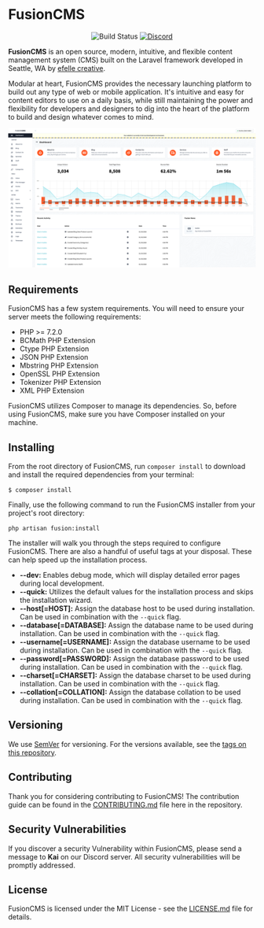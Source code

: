 <h1>FusionCMS</h1>

<p align="center">
<img src="https://app.chipperci.com/projects/d07a29d8-bc76-4be7-8ff4-c77e0ab85dc4/status/master" alt="Build Status">
<a href="https://discord.gg/bZKyvrc"><img alt="Discord" src="https://img.shields.io/discord/588839859884392487.svg?style=flat-square"></a>
</p>

**FusionCMS** is an open source, modern, intuitive, and flexible content management system (CMS) built on the Laravel framework developed in Seattle, WA by [efelle creative](https://seattlewebdesign.com).

Modular at heart, FusionCMS provides the necessary launching platform to build out any type of web or mobile application. It's intuitive and easy for content editors to use on a daily basis, while still maintaining the power and flexibility for developers and designers to dig into the heart of the platform to build and design whatever comes to mind.

![preview screenshot](fusioncms.png)

## Requirements
FusionCMS has a few system requirements. You will need to ensure your server meets the following requirements:

- PHP >= 7.2.0
- BCMath PHP Extension
- Ctype PHP Extension
- JSON PHP Extension
- Mbstring PHP Extension
- OpenSSL PHP Extension
- Tokenizer PHP Extension
- XML PHP Extension

FusionCMS utilizes Composer to manage its dependencies. So, before using FusionCMS, make sure you have Composer installed on your machine.

## Installing
From the root directory of FusionCMS, run `composer install` to download and install the required dependencies from your terminal:

```
$ composer install
```

Finally, use the following command to run the FusionCMS installer from your project's root directory:

```
php artisan fusion:install
```

The installer will walk you through the steps required to configure FusionCMS. There are also a handful of useful tags at your disposal. These can help speed up the installation process.

- **--dev:** Enables debug mode, which will display detailed error pages during local development.
- **--quick:** Utilizes the default values for the installation process and skips the installation wizard.
- **--host[=HOST]:** Assign the database host to be used during installation. Can be used in combination with the `--quick` flag.
- **--database[=DATABASE]:** Assign the database name to be used during installation. Can be used in combination with the `--quick` flag.
- **--username[=USERNAME]:** Assign the database username to be used during installation. Can be used in combination with the `--quick` flag.
- **--password[=PASSWORD]:** Assign the database password to be used during installation. Can be used in combination with the `--quick` flag.
- **--charset[=CHARSET]:** Assign the database charset to be used during installation. Can be used in combination with the `--quick` flag.
- **--collation[=COLLATION]:** Assign the database collation to be used during installation. Can be used in combination with the `--quick` flag.

## Versioning
We use [SemVer](http://semver.org/) for versioning. For the versions available, see the [tags on this repository](https://github.com/fusioncms/fusioncms/tags).

## Contributing
Thank you for considering contributing to FusionCMS! The contribution guide can be found in the [CONTRIBUTING.md](CONTRIBUTING.md) file here in the repository.

## Security Vulnerabilities
If you discover a security Vulnerability within FusionCMS, please send a message to **Kai** on our Discord server. All security vulnerabilities will be promptly addressed.

## License
FusionCMS is licensed under the MIT License - see the [LICENSE.md](LICENSE.md) file for details.